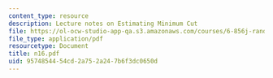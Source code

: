 ```yaml
---
content_type: resource
description: Lecture notes on Estimating Minimum Cut
file: https://ol-ocw-studio-app-qa.s3.amazonaws.com/courses/6-856j-randomized-algorithms-fall-2002/9574854454cd2a752a247b6f3dc0650d_n16.pdf
file_type: application/pdf
resourcetype: Document
title: n16.pdf
uid: 95748544-54cd-2a75-2a24-7b6f3dc0650d
---
```


